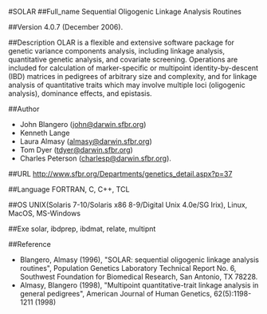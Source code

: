 #SOLAR
##Full_name
Sequential Oligogenic Linkage Analysis Routines

##Version
4.0.7 (December 2006).

##Description
OLAR is a flexible and extensive software package for genetic variance components analysis, including linkage analysis, quantitative genetic analysis, and covariate screening. Operations are included for calculation of marker-specific or multipoint identity-by-descent (IBD) matrices in pedigrees of arbitrary size and complexity, and for linkage analysis of quantitative traits which may involve multiple loci (oligogenic analysis), dominance effects, and epistasis.

##Author
* John Blangero (john@darwin.sfbr.org)
* Kenneth Lange
* Laura Almasy (almasy@darwin.sfbr.org)
* Tom Dyer (tdyer@darwin.sfbr.org)
* Charles Peterson (charlesp@darwin.sfbr.org).

##URL
http://www.sfbr.org/Departments/genetics_detail.aspx?p=37

##Language
FORTRAN, C, C++, TCL

##OS
UNIX(Solaris 7-10/Solaris x86 8-9/Digital Unix 4.0e/SG Irix), Linux, MacOS, MS-Windows

##Exe
solar, ibdprep, ibdmat, relate, multipnt

##Reference
* Blangero, Almasy (1996), "SOLAR: sequential oligogenic linkage analysis routines", Population Genetics Laboratory Technical Report No. 6, Southwest Foundation for Biomedical Research, San Antonio, TX 78228.
* Almasy, Blangero (1998), "Multipoint quantitative-trait linkage analysis in general pedigrees", American Journal of Human Genetics, 62(5):1198-1211 (1998)

